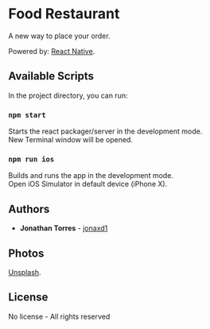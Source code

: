# Food Restaurant

A new way to place your order.

Powered by: [React Native](https://facebook.github.io/react-native/).

## Available Scripts

In the project directory, you can run:

### `npm start`

Starts the react packager/server in the development mode. <br>
New Terminal window will be opened.

### `npm run ios`

Builds and runs the app in the development mode. <br>
Open iOS Simulator in default device (iPhone X).

## Authors

* **Jonathan Torres** - [jonaxd1](https://github.com/jonaxd1)

## Photos

[Unsplash](https://unsplash.com/).

## License

No license - All rights reserved
